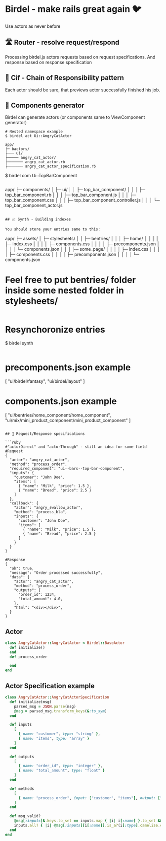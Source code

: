 # Birdel - make rails great again 🐦

Use actors as never before

## 🛣️ Router - resolve request/respond

Processing birdel.js actors requests based on request specifications. And response based on response specification

## 🔄 Cif - Chain of Responsibility pattern

Each actor should be sure, that previews actor successfully finished his job.

## 🧩 Components generator

Birdel can generate actors (or components same to ViewComponent generator)

```
# Nested namespace example
$ birdel act Ui::AngryCatActor
```
```
app/
├─ bactors/
├─── ui/
├───── angry_cat_actor/
├─────── angry_cat_actor.rb
├─────── angry_cat_actor_specification.rb

```
$ birdel com Ui::TopBarComponent
```
```
app/
├─ components/
│  ├─ ui/
│  │  ├─ top_bar_component/
│  │  │  ├─ top_bar_component.rb
│  │  │  ├─ top_bar_component.js
│  │  │  ├─ top_bar_component.css
│  │  │  ├─ top_bar_component_controller.js
│  │  │  └─ top_bar_component_actor.js
```

## 📈 Synth - Building indexes

You should store your entries same to this:
```
app/
├─ assets/
│  ├─ stylesheets/
│  │  ├─ bentries/
│  │  │  ├─ home/
│  │  │  │  ├─ index.css
│  │  │  │  ├─ components.css
│  │  │  │  ├─ precomponents.json
│  │  │  │  └─ components.json
│  │  │  ├─ some_page/
│  │  │  │  ├─ index.css
│  │  │  │  ├─ components.css
│  │  │  │  ├─ precomponents.json
│  │  │  │  └─ components.json

# Feel free to put bentries/ folder inside some nested folder in stylesheets/
```

```
# Resynchoronize entries
$ birdel synth
```

```
# precomponents.json example

[
  "ui/birdel/fantasy",
  "ui/birdel/layout"
]

# components.json example
[
  "ui/bentries/home_component/home_component",
  "ui/mix/mini_product_component/mini_product_component"
]
```

## 📜 Request/Response specifications

```ruby
#"actorDirect" and "actorThrough" - still an idea for some field
#Request
{
  "actor": "angry_cat_actor",
  "method": "process_order",
  "required_component": "ui--bars--top-bar-component",
  "inputs": {
    "customer": "John Doe",
    "items": [
      { "name": "Milk", "price": 1.5 },
      { "name": "Bread", "price": 2.5 }
    ]
  },
  "callback": {
    "actor": "angry_swallow_actor",
    "method": "process_bla",
    "inputs": {
      "customer": "John Doe",
      "items": [
        { "name": "Milk", "price": 1.5 },
        { "name": "Bread", "price": 2.5 }
      ]
    }
  }
}

#Response
{
  "ok": true,
  "message": "Order processed successfully",
  "data": {
    "actor": "angry_cat_actor",
    "method": "process_order",
    "outputs": {
      "order_id": 1234,
      "total_amount": 4.0,
    },
    "html": "<div></div>",
  }
}
```

## Actor

```ruby
class AngryCatActor::AngryCatActor < Birdel::BaseActor
  def initialize()
  end
  def process_order

  end
end
```

## Actor Specification example

```ruby
class AngryCatActor::AngryCatActorSpecification
  def initialize(msg)
    parsed_msg = JSON.parse(msg)
    @msg = parsed_msg.transform_keys(&:to_sym)
  end

  def inputs
    [
      { name: "customer", type: "string" },
      { name: "items", type: "array" }
    ]
  end

  def outputs
    [
      { name: "order_id", type: "integer" },
      { name: "total_amount", type: "float" }
    ]
  end

  def methods
    [
      { name: "process_order", input: ["customer", "items"], output: ["order_id", "total_amount"] }
    ]
  end

  def msg_valid?
    @msg[:inputs]&.keys.to_set == inputs.map { |i| i[:name] }.to_set &&
    inputs.all? { |i| @msg[:inputs][i[:name]].is_a?(i[:type].camelize.constantize) }
  end
end
```